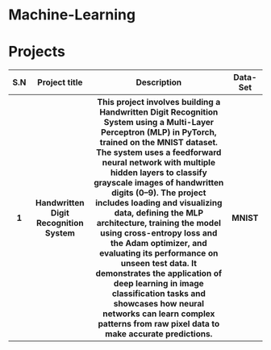 # Machine-Learning

<h1 color="red">Projects</h1>
<table>
  <tr>
    <th>S.N</th>
    <th>Project title</th>
    <th>Description</th>
    <th>Data-Set</th>
  </tr>
    <tr>
    <th>1</th>
    <th text-align: left;>Handwritten Digit Recognition System</th>
    <th text-align: left;>This project involves building a Handwritten Digit Recognition System using a Multi-Layer Perceptron (MLP) in PyTorch,       trained on the MNIST dataset. The system uses a feedforward neural network with multiple hidden layers to classify grayscale images of handwritten digits (0–9). The project includes loading and visualizing data, defining the MLP architecture, training the model using cross-entropy loss and the Adam optimizer, and evaluating its performance on unseen test data. It demonstrates the application of deep learning in image classification tasks and showcases how neural networks can learn complex patterns from raw pixel data to make accurate predictions.</th>
    <th>MNIST</th>
  </tr>
  
</table>
